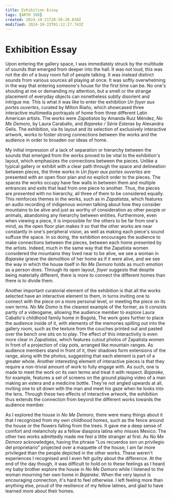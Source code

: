 ```yaml
---
title: Exhibition Essay
tags: [ARTH 398]
created: 2024-10-21T20:58:20.838Z
modified: 2024-10-23T01:12:27.743Z
---
```


# Exhibition Essay


Upon entering the gallery space, I was immediately struck by the multitude of sounds that emerged from deeper into the hall. It was not loud, this was not the din of a busy room full of people talking. It was instead distinct sounds from various sources all playing at once. It was softly overwhelming in the way that entering someone's house for the first time can be. No one's shouting at me or demanding my attention, but a smell or the strange placement of everyday objects can nonetheless subtly disorient and intrigue me. This is what it was like to enter the exhibition _Un foyer aux portes ouvertes_, curated by Milton Riaño, which showcased three interactive multimedia portrayals of home from three different Latin American artists. The works were _Zapatistas_ by Amanda Ruiz Méndez, _No Me Demoro_, by Laura Caraballo, and _Bajareke / Série Esteras_ by Alexandra Gelis. The exhibition, via its layout and its selection of exclusively interactive artwork, works to foster strong connections between the works and the audience in order to broaden our ideas of home.

My initial impression of a lack of separation or hierarchy between the sounds that emerged from the works proved to be vital to the exhibition's layout, which emphasizes the connections between the pieces. Unlike a typical gallery or exhibit with a clear path through the space and delineation between pieces, the three works in _Un foyer aux portes ouvertes_ are presented with an open floor plan and no explicit order to the pieces. The spaces the works occupy have few walls in between them and multiple entrances and exits that lead from one piece to another. Thus, the pieces are presented with no hierarchy, all three of them to be considered equally. This reinforces themes in the works, such as in _Zapatistas_, which features an audio recording of indigenous women talking about how they consider mountains to be alive and just as worthy of consideration as other people or animals, abandoning any hierarchy between entities. Furthermore, even when viewing a piece, it is impossible for the others to be far from one's mind, as the open floor plan makes it so that the other works are near constantly in one's peripheral vision, as well as making each piece's sound suffuse the space. In so doing, the exhibition encourages the audience to make connections between the pieces, between each home presented by the artists. Indeed, much in the same way that the Zapatista women considered the mountains they lived near to be alive, we see a woman in *Bajareke* grieve the demolition of her home as if it were alive, and we see the way in which the house itself in *No Me Demoro* holds as much emotion as a person does. Through its open layout, *foyer* suggests that despite being materially different, there is more to connect the different homes than there is to divide them. 

Another important curatorial element of the exhibition is that all the works selected have an interactive element to them, in turns inviting one to connect with the piece on a more personal level, or meeting the piece on its own terms. *No Me Domo* is the clearest example of the former, as it consists partly of a videogame, allowing the audience member to explore Laura Caballo's childhood family home in Bogotá, The work goes further to place the audience inside of it, with elements of the memories spilling out into the gallery room, such as the texture from the couches printed out and pasted over the bench one sits on to play. The effect of this interactivity is even more clear in *Zapatistas*, which features cutout photos of Zapatista women in front of a projection of clay pots, arranged like mountain ranges. As audience members stand in front of it, their shadows form extensions of the range, along with the photos, suggesting that each element is part of a greater whole. Another interesting element of interactive pieces is that they require a non-trivial amount of work to fully engage with. As such, one is made to meet the work on its own terms and treat it with respect. *Bajareke*, for example, features a set of screens on the ground playing video of a man making an estera and a medicine bottle. They're not angled upwards at all, inviting one to sit down with the man and meet his gaze when he looks into the lens. Through these two effects of interactive artwork, the exhibition thus extends the connection from beyond the different works towards the audience member.

As I explored the house in *No Me Demoro*, there were many things about it that I recognized from my own childhood homes, such as the fence around the house or the flowers falling from the trees. It gave me a deep sense of comfort and melancholy as a fellow diaspora latina who misses Mexico. The other two works admittedly made me feel a little stranger at first. As *No Me Demoro* acknowledges, having the phrase "Los recuerdos son un privilegio del proprietario" projected over a maquette of the house, I am far more privileged than the people depicted in the other works. These weren't experiences I recognised and I even felt guilty about the difference. At the end of the day though, it was difficult to hold on to these feelings as I heard my baby brother explore the house in *No Me Demoro* while I listened to the woman mourning her own home in *Bajareke*. When the very layout is encouraging connection, it's hard to feel otherwise. I left feeling more than anything else, proud of the resilience of my fellow latines, and glad to have learned more about their homes.

